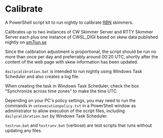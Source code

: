 # Calibrate
A PowerShell script kit to run nightly to calibrate [RBN](https://www.reversebeacon.net/main.php) skimmers.

Calibrates up to two instances of CW Skimmer Server and RTTY Skimmer Server each plus one instance of 
CWSL_DIGI based on skew data published nightly on [sm7iun.se](https://sm7iun.se/rbn/analytics/)

Since the calibration adjustment is proportional, the script should be run no 
more than once per day and preferrably around 00:20 UTC, shortly after the content 
of the web page with skew information has been updated.

`dailycalibration.bat` is intended to run nightly using Windows Task Scheduler and also creates a log file. 

When creating the task in Windows Task Scheduler, check the box "Synchronize across time zones" to make the time UTC.

Depending on your PC's policy settings, you may need to run the commands in `setexecutionpolicy.txt` in a 
PowerShell window as administrator to allow execution of the script files, 
including `dailycalibration.bat` by Windows Task Scheduler.

`testrun.bat` and `testrunv.bat` (verbose) are test scripts that runs without updating any files. 
